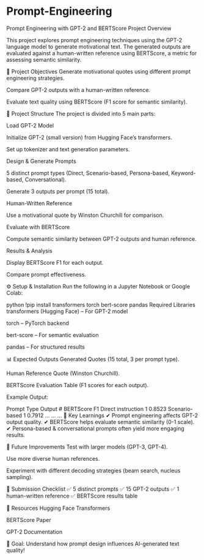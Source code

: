 # Prompt-Engineering
Prompt Engineering with GPT-2 and BERTScore
Project Overview

This project explores prompt engineering techniques using the GPT-2 language model to generate motivational text. The generated outputs are evaluated against a human-written reference using BERTScore, a metric for assessing semantic similarity.

📌 Project Objectives
Generate motivational quotes using different prompt engineering strategies.

Compare GPT-2 outputs with a human-written reference.

Evaluate text quality using BERTScore (F1 score for semantic similarity).

📂 Project Structure
The project is divided into 5 main parts:

Load GPT-2 Model

Initialize GPT-2 (small version) from Hugging Face’s transformers.

Set up tokenizer and text generation parameters.

Design & Generate Prompts

5 distinct prompt types (Direct, Scenario-based, Persona-based, Keyword-based, Conversational).

Generate 3 outputs per prompt (15 total).

Human-Written Reference

Use a motivational quote by Winston Churchill for comparison.

Evaluate with BERTScore

Compute semantic similarity between GPT-2 outputs and human reference.

Results & Analysis

Display BERTScore F1 for each output.

Compare prompt effectiveness.

⚙️ Setup & Installation
Run the following in a Jupyter Notebook or Google Colab:

python
!pip install transformers torch bert-score pandas
Required Libraries
transformers (Hugging Face) – For GPT-2 model

torch – PyTorch backend

bert-score – For semantic evaluation

pandas – For structured results

📊 Expected Outputs
Generated Quotes (15 total, 3 per prompt type).

Human Reference Quote (Winston Churchill).

BERTScore Evaluation Table (F1 scores for each output).

Example Output:

Prompt Type	Output #	BERTScore F1
Direct instruction	1	0.8523
Scenario-based	1	0.7912
...	...	...
📝 Key Learnings
✔ Prompt engineering affects GPT-2 output quality.
✔ BERTScore helps evaluate semantic similarity (0-1 scale).
✔ Persona-based & conversational prompts often yield more engaging results.

🚀 Future Improvements
Test with larger models (GPT-3, GPT-4).

Use more diverse human references.

Experiment with different decoding strategies (beam search, nucleus sampling).

📜 Submission Checklist
✅ 5 distinct prompts
✅ 15 GPT-2 outputs
✅ 1 human-written reference
✅ BERTScore results table

🔗 Resources
Hugging Face Transformers

BERTScore Paper

GPT-2 Documentation

🎯 Goal: Understand how prompt design influences AI-generated text quality!


